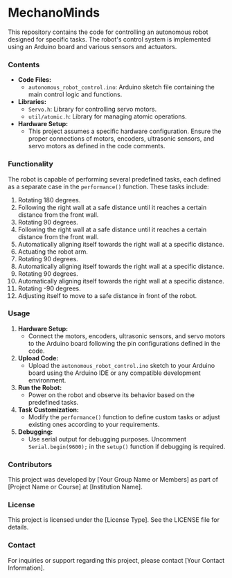 # MechanoMinds

This repository contains the code for controlling an autonomous robot designed for specific tasks. The robot's control system is implemented using an Arduino board and various sensors and actuators.

### Contents

- **Code Files:**
  - `autonomous_robot_control.ino`: Arduino sketch file containing the main control logic and functions.
- **Libraries:**
  - `Servo.h`: Library for controlling servo motors.
  - `util/atomic.h`: Library for managing atomic operations.
- **Hardware Setup:**
  - This project assumes a specific hardware configuration. Ensure the proper connections of motors, encoders, ultrasonic sensors, and servo motors as defined in the code comments.

### Functionality

The robot is capable of performing several predefined tasks, each defined as a separate case in the `performance()` function. These tasks include:

1. Rotating 180 degrees.
2. Following the right wall at a safe distance until it reaches a certain distance from the front wall.
3. Rotating 90 degrees.
4. Following the right wall at a safe distance until it reaches a certain distance from the front wall.
5. Automatically aligning itself towards the right wall at a specific distance.
6. Actuating the robot arm.
7. Rotating 90 degrees.
8. Automatically aligning itself towards the right wall at a specific distance.
9. Rotating 90 degrees.
10. Automatically aligning itself towards the right wall at a specific distance.
11. Rotating -90 degrees.
12. Adjusting itself to move to a safe distance in front of the robot.

### Usage

1. **Hardware Setup:**
   - Connect the motors, encoders, ultrasonic sensors, and servo motors to the Arduino board following the pin configurations defined in the code.
2. **Upload Code:**
   - Upload the `autonomous_robot_control.ino` sketch to your Arduino board using the Arduino IDE or any compatible development environment.
3. **Run the Robot:**
   - Power on the robot and observe its behavior based on the predefined tasks.
4. **Task Customization:**
   - Modify the `performance()` function to define custom tasks or adjust existing ones according to your requirements.
5. **Debugging:**
   - Use serial output for debugging purposes. Uncomment `Serial.begin(9600);` in the `setup()` function if debugging is required.

### Contributors

This project was developed by [Your Group Name or Members] as part of [Project Name or Course] at [Institution Name].

### License

This project is licensed under the [License Type]. See the LICENSE file for details.

### Contact

For inquiries or support regarding this project, please contact [Your Contact Information].
